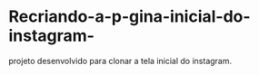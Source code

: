 # Recriando-a-p-gina-inicial-do-instagram-
projeto desenvolvido para clonar a tela inicial do instagram. 
